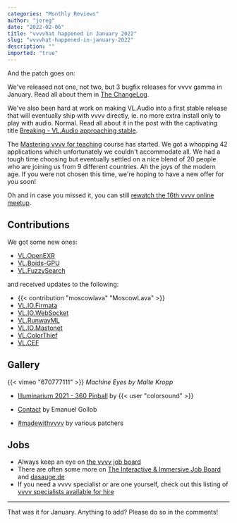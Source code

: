 ```yaml
---
categories: "Monthly Reviews"
author: "joreg"
date: "2022-02-06"
title: "vvvvhat happened in January 2022"
slug: "vvvvhat-happened-in-january-2022"
description: ""
imported: "true"
---
```


And the patch goes on:

We've released not one, not two, but 3 bugfix releases for vvvv gamma in January. Read all about them in [The ChangeLog](https://thegraybook.vvvv.org/changelog/2021.4.html).

We've also been hard at work on making VL.Audio into a first stable release that will eventually ship with vvvv directly, ie. no more extra install only to play with audio. Normal. Read all about it in the post with the captivating title [Breaking - VL.Audio approaching stable](/blog/2022/breaking-vl.audio-approaching-stable).

The [Mastering vvvv for teaching](https://thenodeinstitute.org/mastering-vvvv-for-teaching/) course has started. We got a whopping 42 applications which unfortunately we couldn't accommodate all. We had a tough time choosing but eventually settled on a nice blend of 20 people who are joining us from 9 different countries. Ah the joys of the modern age. If you were not chosen this time, we're hoping to have a new offer for you soon! 

Oh and in case you missed it, you can still [rewatch the 16th vvvv online meetup](https://youtu.be/ecnUCMwEgJo).

## Contributions

We got some new ones:
* [VL.OpenEXR](https://www.nuget.org/packages/VL.OpenEXR)
* [VL.Boids-GPU](https://www.nuget.org/packages/VL.Boids-GPU)
* [VL.FuzzySearch](https://www.nuget.org/packages/VL.FuzzySearch)

and received updates to the following:
* {{< contribution "moscowlava" "MoscowLava" >}}
* [VL.IO.Firmata](https://www.nuget.org/packages/VL.IO.Firmata)
* [VL.IO.WebSocket](https://www.nuget.org/packages/VL.IO.WebSocket)
* [VL.RunwayML](https://www.nuget.org/packages/VL.RunwayML)
* [VL.IO.Mastonet](https://www.nuget.org/packages/VL.IO.Mastonet)
* [VL.ColorThief](https://www.nuget.org/packages/VL.ColorThief)
* [VL.CEF](https://www.nuget.org/packages/VL.CEF)

## Gallery

{{< vimeo "670777111" >}}
*Machine Eyes by Malte Kropp*

* [Illuminarium 2021 - 360 Pinball](/blog/illuminarium-2021-360-pinball-zurich) by {{< user "colorsound" >}}
* [Contact](https://vimeo.com/672834818) by Emanuel Gollob

* [#madewithvvvv](https://www.picuki.com/tag/madewithvvvv) by various patchers

## Jobs

* Always keep an eye on [the vvvv job board](https://discourse.vvvv.org/c/jobs)
* There are often some more on [The Interactive & Immersive Job Board](https://jobs.interactiveimmersive.io/jobs-2/?s=vvvv&post_type=job_listing) and [dasauge.de](https://dasauge.de/sta/Vvvv/)
* If you need a vvvv specialist or are one yourself, check out this listing of [vvvv specialists available for hire](https://vvvv.org/documentation/vvvv-specialists-available-for-hire)

---

That was it for January. Anything to add? Please do so in the comments!